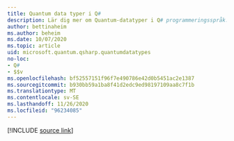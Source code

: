 ```yaml
---
title: Quantum data typer i Q#
description: Lär dig mer om Quantum-datatyper i Q# programmeringsspråk.
author: bettinaheim
ms.author: beheim
ms.date: 10/07/2020
ms.topic: article
uid: microsoft.quantum.qsharp.quantumdatatypes
no-loc:
- Q#
- $$v
ms.openlocfilehash: bf52557151f96f7e490786e42d0b5451ac2e1387
ms.sourcegitcommit: b930bb59a1ba8f41d2edc9ed98197109aa8c7f1b
ms.translationtype: MT
ms.contentlocale: sv-SE
ms.lasthandoff: 11/26/2020
ms.locfileid: "96234085"
---
```

<!---
# Quantum data types in Q#
-->

[!INCLUDE [source link](~/includes/qsharp-language/Specifications/Language/4_TypeSystem/QuantumDataTypes.md)]

